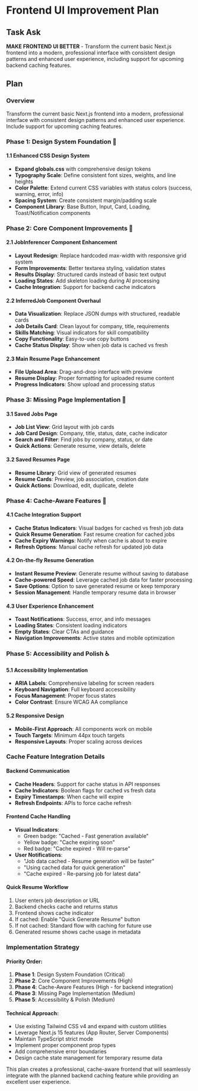 # Frontend UI Improvement Plan

## Task Ask
**MAKE FRONTEND UI BETTER** - Transform the current basic Next.js frontend into a modern, professional interface with consistent design patterns and enhanced user experience, including support for upcoming backend caching features.

## Plan

### Overview
Transform the current basic Next.js frontend into a modern, professional interface with consistent design patterns and enhanced user experience. Include support for upcoming caching features.

### Phase 1: Design System Foundation 🎨

#### 1.1 Enhanced CSS Design System
- **Expand globals.css** with comprehensive design tokens
- **Typography Scale**: Define consistent font sizes, weights, and line heights  
- **Color Palette**: Extend current CSS variables with status colors (success, warning, error, info)
- **Spacing System**: Create consistent margin/padding scale
- **Component Library**: Base Button, Input, Card, Loading, Toast/Notification components

### Phase 2: Core Component Improvements 🔧

#### 2.1 JobInferencer Component Enhancement
- **Layout Redesign**: Replace hardcoded max-width with responsive grid system
- **Form Improvements**: Better textarea styling, validation states
- **Results Display**: Structured cards instead of basic text output
- **Loading States**: Add skeleton loading during AI processing
- **Cache Integration**: Support for backend cache indicators

#### 2.2 InferredJob Component Overhaul  
- **Data Visualization**: Replace JSON dumps with structured, readable cards
- **Job Details Card**: Clean layout for company, title, requirements
- **Skills Matching**: Visual indicators for skill compatibility
- **Copy Functionality**: Easy-to-use copy buttons
- **Cache Status Display**: Show when job data is cached vs fresh

#### 2.3 Main Resume Page Enhancement
- **File Upload Area**: Drag-and-drop interface with preview
- **Resume Display**: Proper formatting for uploaded resume content
- **Progress Indicators**: Show upload and processing status

### Phase 3: Missing Page Implementation 📄

#### 3.1 Saved Jobs Page
- **Job List View**: Grid layout with job cards
- **Job Card Design**: Company, title, status, date, cache indicator
- **Search and Filter**: Find jobs by company, status, or date
- **Quick Actions**: Generate resume, view details, delete

#### 3.2 Saved Resumes Page  
- **Resume Library**: Grid view of generated resumes
- **Resume Cards**: Preview, job association, creation date
- **Quick Actions**: Download, edit, duplicate, delete

### Phase 4: Cache-Aware Features 🚀

#### 4.1 Cache Integration Support
- **Cache Status Indicators**: Visual badges for cached vs fresh job data
- **Quick Resume Generation**: Fast resume creation for cached jobs
- **Cache Expiry Warnings**: Notify when cache is about to expire
- **Refresh Options**: Manual cache refresh for updated job data

#### 4.2 On-the-fly Resume Generation
- **Instant Resume Preview**: Generate resume without saving to database
- **Cache-powered Speed**: Leverage cached job data for faster processing
- **Save Options**: Option to save generated resume or keep temporary
- **Session Management**: Handle temporary resume data in browser

#### 4.3 User Experience Enhancement
- **Toast Notifications**: Success, error, and info messages
- **Loading States**: Consistent loading indicators
- **Empty States**: Clear CTAs and guidance
- **Navigation Improvements**: Active states and mobile optimization

### Phase 5: Accessibility and Polish ♿

#### 5.1 Accessibility Implementation
- **ARIA Labels**: Comprehensive labeling for screen readers
- **Keyboard Navigation**: Full keyboard accessibility
- **Focus Management**: Proper focus states
- **Color Contrast**: Ensure WCAG AA compliance

#### 5.2 Responsive Design
- **Mobile-First Approach**: All components work on mobile
- **Touch Targets**: Minimum 44px touch targets
- **Responsive Layouts**: Proper scaling across devices

### Cache Feature Integration Details

#### Backend Communication
- **Cache Headers**: Support for cache status in API responses
- **Cache Indicators**: Boolean flags for cached vs fresh data
- **Expiry Timestamps**: When cache will expire
- **Refresh Endpoints**: APIs to force cache refresh

#### Frontend Cache Handling
- **Visual Indicators**: 
  - Green badge: "Cached - Fast generation available"
  - Yellow badge: "Cache expiring soon"
  - Red badge: "Cache expired - Will re-parse"
- **User Notifications**:
  - "Job data cached - Resume generation will be faster"
  - "Using cached data for quick generation"
  - "Cache expired - Re-parsing job for latest data"

#### Quick Resume Workflow
1. User enters job description or URL
2. Backend checks cache and returns status
3. Frontend shows cache indicator
4. If cached: Enable "Quick Generate Resume" button
5. If not cached: Standard flow with caching for future use
6. Generated resume shows cache usage in metadata

### Implementation Strategy

#### Priority Order:
1. **Phase 1**: Design System Foundation (Critical)
2. **Phase 2**: Core Component Improvements (High) 
3. **Phase 4**: Cache-Aware Features (High - for backend integration)
4. **Phase 3**: Missing Page Implementation (Medium)
5. **Phase 5**: Accessibility & Polish (Medium)

#### Technical Approach:
- Use existing Tailwind CSS v4 and expand with custom utilities
- Leverage Next.js 15 features (App Router, Server Components)
- Maintain TypeScript strict mode
- Implement proper component prop types
- Add comprehensive error boundaries
- Design cache state management for temporary resume data

This plan creates a professional, cache-aware frontend that will seamlessly integrate with the planned backend caching feature while providing an excellent user experience.